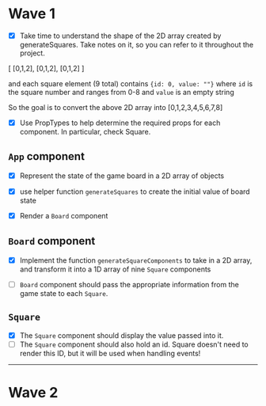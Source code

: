 # Wave 1

- [X]  Take time to understand the shape of the 2D array created by generateSquares. Take notes on it, so you can refer to it throughout the project.

[
[0,1,2], 
[0,1,2], 
[0,1,2]
]

and each square element (9 total) contains `{id: 0, value: ""}` where `id` is the square number and ranges from 0-8 and `value` is an empty string

So the goal is to convert the above 2D array into [0,1,2,3,4,5,6,7,8] 

  
- [X]  Use PropTypes to help determine the required props for each component. In particular, check Square.


## `App` component

- [X]  Represent the state of the game board in a 2D array of objects
- [X]  use helper function `generateSquares`  to create the initial value of board state
- [X]  Render a `Board` component


## `Board` component

- [X]  Implement the function `generateSquareComponents` to take in a 2D array, and transform it into a 1D array of nine `Square` components
- [ ]  `Board` component should pass the appropriate information from the game state to each `Square`.


## `Square`

- [X]  The `Square` component should display the value passed into it.
- [ ]  The `Square` component should also hold an id. Square doesn't need to render this ID, but it will be used when handling events!

---

# Wave 2